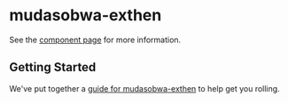 mudasobwa-exthen
================

See the [component page](http://mudasobwa.github.io/mudasobwa-exthen) for more information.

## Getting Started

We've put together a [guide for mudasobwa-exthen](http://www.polymer-project.org/docs/start/reusableelements.html) to help get you rolling.
